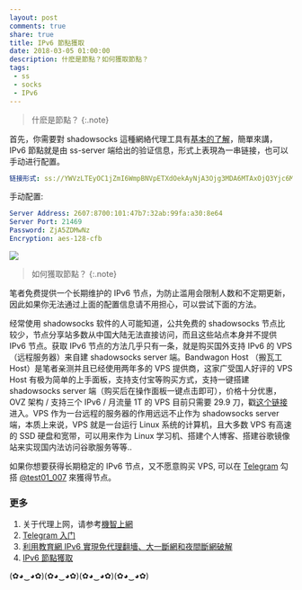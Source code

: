 ```yaml
---
layout: post
comments: true
share: true
title: IPv6 節點獲取
date: 2018-03-05 01:00:00
description: 什麽是節點？如何獲取節點？
tags: 
 - ss
 - socks
 - IPv6
---
```


> 什麽是節點？
{:.note}

首先，你需要對 shadowsocks 這種網絡代理工具有[基本的了解](https://vc2tea.com/whats-shadowsocks/)，簡單來講，IPv6 節點就是由 ss-server 端给出的验证信息，形式上表現為一串链接，也可以手动进行配置。

```yml
链接形式: ss://YWVzLTEyOC1jZmI6WmpBNVpETXdOekAyNjA3Ojg3MDA6MTAxOjQ3Yjc6MzJhYjo5OWZhOmEzMDo4ZTY0OjIxNDY5
```

手动配置:

```yml
Server Address: 2607:8700:101:47b7:32ab:99fa:a30:8e64
Server Port: 21469
Password: ZjA5ZDMwNz
Encryption: aes-128-cfb
```

![](http://telegra.ph/file/f17567e9fdca7ca96926b.png)

> 如何獲取節點？
{:.note}

笔者免费提供一个长期维护的 IPv6 节点，为防止滥用会限制人数和不定期更新，因此如果你无法通过上面的配置信息请不用担心，可以尝试下面的方法。

经常使用 shadowsocks 软件的人可能知道，公共免费的 shadowsocks 节点比较少，节点分享站多数从中国大陆无法直接访问，而且这些站点本身并不提供 IPv6 节点。获取 IPv6 节点的方法几乎只有一条，就是购买国外支持 IPv6 的 VPS（远程服务器）来自建 shadowsocks server 端。Bandwagon Host （搬瓦工 Host）是笔者亲测并且已经使用两年多的 VPS 提供商，这家广受国人好评的 VPS Host 有极为简单的上手面板，支持支付宝等购买方式，支持一键搭建 shadowsocks server 端（购买后在操作面板一键点击即可），价格十分优惠，OVZ 架构 / 支持三个 IPv6 / 月流量 1T 的 VPS 目前只需要 29.9 刀，戳[这个链接](https://bwh1.net/aff.php?aff=28820)进入。VPS 作为一台远程的服务器的作用远远不止作为 shadowsocks server 端，本质上来说，VPS 就是一台运行 Linux 系统的计算机，且大多数 VPS 有高速的 SSD 硬盘和宽带，可以用来作为 Linux 学习机、搭建个人博客、搭建谷歌镜像站来实现国内法访问谷歌服务等等..

如果你想要获得长期稳定的 IPv6 节点，又不愿意购买 VPS, 可以在 [Telegram](http://test007.gq/Telegram) 勾搭 [@test01_007](https://t.me/test01_007) 來獲得节点。

### 更多

1. 关于代理上网，请参考[機智上網](http://test007.gq/surf-the-real)
2. [Telegram 入门](http://test007.gq/Telegram)
3. [利用教育網 IPv6 實現免代理翻墻、大一斷網和夜間斷網破解](http://test007.gq/IPV6-edu)
4. [IPv6 節點獲取](http://test007.gq/IPV6-node)

(✿◕‿◕✿)(✿◕‿◕✿)(✿◕‿◕✿)(✿◕‿◕✿)